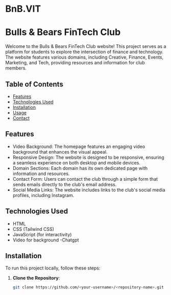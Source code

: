 # BnB.VIT
# Bulls & Bears FinTech Club

Welcome to the Bulls & Bears FinTech Club website! This project serves as a platform for students to explore the intersection of finance and technology. The website features various domains, including Creative, Finance, Events, Marketing, and Tech, providing resources and information for club members.

## Table of Contents
- [Features](#features)
- [Technologies Used](#technologies-used)
- [Installation](#installation)
- [Usage](#usage)
- [Contact](#contact)

## Features
- Video Background: The homepage features an engaging video background that enhances the visual appeal.
- Responsive Design: The website is designed to be responsive, ensuring a seamless experience on both desktop and mobile devices.
- Domain Sections: Each domain has its own dedicated page with information and resources.
- Contact Form: Users can contact the club through a simple form that sends emails directly to the club's email address.
- Social Media Links: The website includes links to the club's social media profiles, including Instagram.

## Technologies Used
- HTML
- CSS (Tailwind CSS)
- JavaScript (for interactivity)
- Video for background
-Chatgpt
## Installation
To run this project locally, follow these steps:

1. **Clone the Repository**:
   ```bash
   git clone https://github.com/<your-username>/<repository-name>.git
